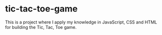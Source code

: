 # tic-tac-toe-game
This is a project where I apply my knowledge in JavaScript, CSS and HTML for building the Tic, Tac, Toe game.

